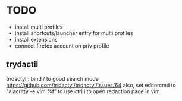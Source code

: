 # TODO

- install multi profiles
- install shortcuts/launcher entry for multi profiles
- install extensions
- connect firefox account on priv profile

## trydactil

tridactyl : bind / to good search mode https://github.com/tridactyl/tridactyl/issues/64
also, set editorcmd to "alacritty -e vim %f" to use ctrl i to open redaction page in vim